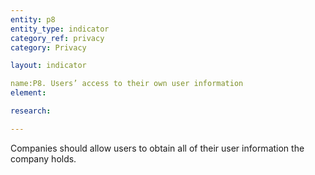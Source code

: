 ```yaml
---
entity: p8
entity_type: indicator
category_ref: privacy
category: Privacy

layout: indicator

name:P8. Users’ access to their own user information
element: 

research: 

---
```

Companies should allow users to obtain all of their user information the company holds.